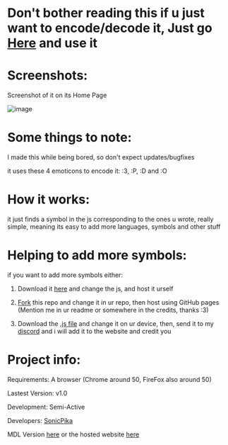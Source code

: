 # Don't bother reading this if u just want to encode/decode it, Just go [Here](https://sonicpikalidny.github.io/KoteykasCypher) and use it

# Screenshots:

Screenshot of it on its Home Page

![image](https://github.com/user-attachments/assets/0c359004-8068-45f7-b65d-9a13a56189c4)

# Some things to note:

I made this while being bored, so don't expect updates/bugfixes

it uses these 4 emoticons to encode it: :3, :P, :D and :O

# How it works:

it just finds a symbol in the js corresponding to the ones u wrote, really simple, meaning its easy to add more languages, symbols and other stuff

# Helping to add more symbols:

if you want to add more symbols either:

1. Download it [here](https://github.com/SonicPikaLiDNY/KoteykasCypher/archive/refs/heads/main.zip) and change the js, and host it urself

2. [Fork](https://github.com/SonicPikaLiDNY/KoteykasCypher/fork) this repo and change it in ur repo, then host using GitHub pages (Mention me in ur readme or somewhere in the credits, thanks :3)

3. Download the [.js file](https://github.com/SonicPikaLiDNY/KoteykasCypher/blob/main/script.js) and change it on ur device, then, send it to my [discord](https://dsc.gg/lidny) and i will add it to the website and credit you

# Project info:

Requirements: A browser (Chrome around 50, FireFox also around 50)

Lastest Version: v1.0

Development: Semi-Active

Developers: [SonicPika](https://github.com/SonicPikaLiDNY/)

MDL Version [here](https://github.com/SonicPikaLiDNY/KoteykasCypherMDL) or the hosted website [here](https://sonicpikalidny.github.io/KoteykasCypherMDL/)
